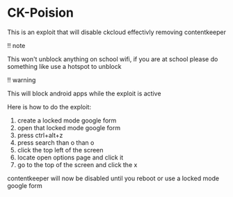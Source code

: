# CK-Poision
This is an exploit that will disable ckcloud effectivly removing contentkeeper

!! note

  This won't unblock anything on school wifi, if you are at school please do something like use a hotspot to unblock

!! warning

  This will block android apps while the exploit is active

Here is how to do the exploit:
1. create a locked mode google form
2. open that locked mode google form
3. press ctrl+alt+z
4. press search than o than o
5. click the top left of the screen
6. locate open options page and click it
7. go to the top of the screen and click the x

contentkeeper will now be disabled until you reboot or use a locked mode google form
